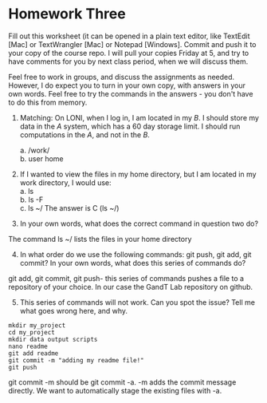 # Homework Three

Fill out this worksheet (it can be opened in a plain text editor, like TextEdit [Mac] or TextWrangler [Mac] or Notepad [Windows]. Commit and push it to your copy of the course repo. I will pull your copies Friday at 5, and try to have comments for you by next class period, when we will discuss them. 

Feel free to work in groups, and discuss the assignments as needed. However, I do expect you to turn in your own copy, with answers in your own words. Feel free to try the commands in the answers - you don't have to do this from memory.

1. Matching: On LONI, when I log in, I am located in my _B_. I should store my data in the _A_ system, which has a 60 day storage limit.
 I should run computations in the _A_, and not in the _B_.

	a. /work/  
	b. user home

2. If I wanted to view the files in my home directory, but I am located in my work directory, I would use:  
	a. ls  
	b. ls -F  
	c. ls ~/ 
The answer is C (ls ~/)
	
3. In your own words, what does the correct command in question two do? 

The command ls ~/ lists the files in your home directory

4. In what order do we use the following commands: git push, git add, git commit? In your own words, what does this series of commands do? 

git add, git commit, git push- this series of commands pushes a file to a repository of your choice. In our case the GandT Lab repository on github.

5. This series of commands will not work. Can you spot the issue? Tell me what goes wrong here, and why.

```
mkdir my_project
cd my_project
mkdir data output scripts
nano readme
git add readme
git commit -m "adding my readme file!"
git push
```
git commit -m should be git commit -a. -m adds the commit message directly. We want to automatically stage the existing files with -a.
